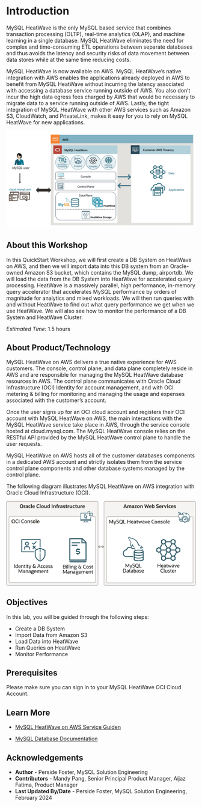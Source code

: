# Introduction

MySQL HeatWave is the only MySQL based service that combines transaction processing (OLTP), real-time analytics (OLAP), and machine learning in a single database. MySQL HeatWave eliminates the need for complex and time-consuming ETL operations between separate databases and thus avoids the latency and security risks of data movement between data stores while at the same time reducing costs.

MySQL HeatWave is now available on AWS. MySQL HeatWave’s native integration with AWS enables the applications already deployed in AWS to benefit from MySQL HeatWave without incurring the latency associated with accessing a database service running outside of AWS. You also don’t incur the high data egress fees charged by AWS that would be necessary to migrate data to a service running outside of AWS. Lastly, the tight integration of MySQL HeatWave with other AWS services such as Amazon S3, CloudWatch, and PrivateLink, makes it easy for you to rely on MySQL HeatWave for new applications.


![MySQL HeatWave on AWS deployment](./images/hwonaws.png "hw on aws")

## About this Workshop

In this QuickStart Workshop, we will first create a DB System on HeatWave on AWS, and then we will import data into this DB system from an Oracle-owned Amazon S3 bucket, which contains the MySQL dump, airportdb. We will load the data from the DB System into HeatWave for accelerated query processing. HeatWave is a massively parallel, high performance, in-memory query accelerator that accelerates MySQL performance by orders of magnitude for analytics and mixed workloads. We will then run queries with and without HeatWave to find out what query performance we get when we use HeatWave. We will also see how to monitor the performance of a DB System and HeatWave Cluster.

_Estimated Time:_ 1.5 hours

## About Product/Technology

MySQL HeatWave on AWS delivers a true native experience for AWS customers. The console, control plane, and data plane completely reside in AWS and are responsible for managing the MySQL HeatWave database resources in AWS. The control plane communicates with Oracle Cloud Infrastructure (OCI) Identity for account management, and with OCI metering & billing for monitoring and managing the usage and expenses associated with the customer’s account.

Once the user signs up for an OCI cloud account and registers their OCI account with MySQL HeatWave on AWS, the main interactions with the MySQL HeatWave service take place in AWS, through the service console hosted at cloud.mysql.com. The MySQL HeatWave console relies on the RESTful API provided by the MySQL HeatWave control plane to handle the user requests.

MySQL HeatWave on AWS hosts all of the customer databases components in a dedicated AWS account and strictly isolates them from the service control plane components and other database systems managed by the control plane.

The following diagram illustrates MySQL HeatWave on AWS integration with Oracle Cloud Infrastructure (OCI).

![MySQL HeatWave on AWS and OCI Integrationt](./images/mhds-hw-oci-integration.png "mhds hw oci integration")

## Objectives

In this lab, you will be guided through the following steps:

- Create a DB System
- Import Data from Amazon S3
- Load Data into HeatWave
- Run Queries on HeatWave
- Monitor Performance

## Prerequisites

Please make sure you can sign in to your MySQL HeatWave OCI Cloud Account.

## Learn More

- [MySQL HeatWave on AWS Service Guiden](https://dev.mysql.com/doc/heatwave-aws/en/)

- [MySQL Database Documentation](https://dev.mysql.com/)

## Acknowledgements

- **Author** - Perside Foster, MySQL Solution Engineering
- **Contributors** - Mandy Pang, Senior Principal Product Manager, Aijaz Fatima, Product Manager
- **Last Updated By/Date** - Perside Foster, MySQL Solution Engineering, February 2024
